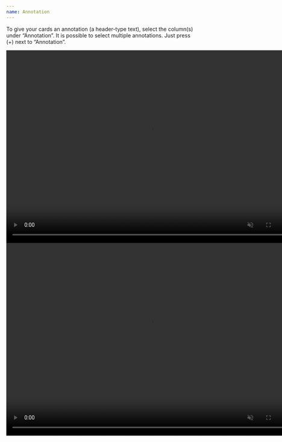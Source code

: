 ```yaml
---
name: Annotation
---
```

To give your cards an annotation (a header-type text), select the column(s) under “Annotation”.
It is possible to select multiple annotations. Just press (+) next to “Annotation”.

<video controls muted width="768" height="512">
  <source src="../assets/webms/annotation1.webm" type="video/webm">
</video>

<video controls muted width="768" height="512">
  <source src="../assets/webms/annotation2.webm" type="video/webm">
</video>